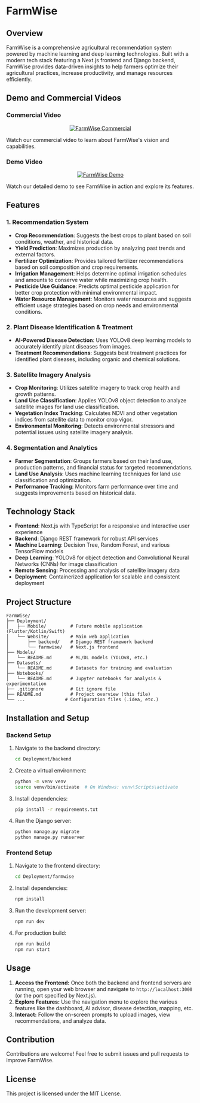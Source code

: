 # FarmWise

## Overview
FarmWise is a comprehensive agricultural recommendation system powered by machine learning and deep learning technologies. Built with a modern tech stack featuring a Next.js frontend and Django backend, FarmWise provides data-driven insights to help farmers optimize their agricultural practices, increase productivity, and manage resources efficiently.

## Demo and Commercial Videos

### Commercial Video
<p align="center">
  <a href="https://youtu.be/Dbv44AOnYsQ" target="_blank">
    <img src="https://img.youtube.com/vi/Dbv44AOnYsQ/0.jpg" alt="FarmWise Commercial">
  </a>
</p>

Watch our commercial video to learn about FarmWise's vision and capabilities.

### Demo Video
<p align="center">
  <a href="https://youtu.be/bAqBds2t3mg" target="_blank">
    <img src="https://img.youtube.com/vi/bAqBds2t3mg/0.jpg" alt="FarmWise Demo">
  </a>
</p>

Watch our detailed demo to see FarmWise in action and explore its features.

## Features

### 1. Recommendation System
- **Crop Recommendation**: Suggests the best crops to plant based on soil conditions, weather, and historical data.
- **Yield Prediction**: Maximizes production by analyzing past trends and external factors.
- **Fertilizer Optimization**: Provides tailored fertilizer recommendations based on soil composition and crop requirements.
- **Irrigation Management**: Helps determine optimal irrigation schedules and amounts to conserve water while maximizing crop health.
- **Pesticide Use Guidance**: Predicts optimal pesticide application for better crop protection with minimal environmental impact.
- **Water Resource Management**: Monitors water resources and suggests efficient usage strategies based on crop needs and environmental conditions.

### 2. Plant Disease Identification & Treatment
- **AI-Powered Disease Detection**: Uses YOLOv8 deep learning models to accurately identify plant diseases from images.
- **Treatment Recommendations**: Suggests best treatment practices for identified plant diseases, including organic and chemical solutions.

### 3. Satellite Imagery Analysis
- **Crop Monitoring**: Utilizes satellite imagery to track crop health and growth patterns.
- **Land Use Classification**: Applies YOLOv8 object detection to analyze satellite images for land use classification.
- **Vegetation Index Tracking**: Calculates NDVI and other vegetation indices from satellite data to monitor crop vigor.
- **Environmental Monitoring**: Detects environmental stressors and potential issues using satellite imagery analysis.

### 4. Segmentation and Analytics
- **Farmer Segmentation**: Groups farmers based on their land use, production patterns, and financial status for targeted recommendations.
- **Land Use Analysis**: Uses machine learning techniques for land use classification and optimization.
- **Performance Tracking**: Monitors farm performance over time and suggests improvements based on historical data.

## Technology Stack
- **Frontend**: Next.js with TypeScript for a responsive and interactive user experience
- **Backend**: Django REST framework for robust API services
- **Machine Learning**: Decision Tree, Random Forest, and various TensorFlow models
- **Deep Learning**: YOLOv8 for object detection and Convolutional Neural Networks (CNNs) for image classification
- **Remote Sensing**: Processing and analysis of satellite imagery data
- **Deployment**: Containerized application for scalable and consistent deployment

## Project Structure
```
FarmWise/
├── Deployment/
│   ├── Mobile/         # Future mobile application (Flutter/Kotlin/Swift)
│   └── Website/        # Main web application
│       ├── backend/    # Django REST framework backend
│       └── farmwise/   # Next.js frontend
├── Models/
│   └── README.md       # ML/DL models (YOLOv8, etc.)
├── Datasets/
│   └── README.md       # Datasets for training and evaluation
├── Notebooks/
│   └── README.md       # Jupyter notebooks for analysis & experimentation
├── .gitignore          # Git ignore file
├── README.md           # Project overview (this file)
└── ...               # Configuration files (.idea, etc.)
```

## Installation and Setup

### Backend Setup
1. Navigate to the backend directory:
   ```bash
   cd Deployment/backend
   ```
2. Create a virtual environment:
   ```bash
   python -m venv venv
   source venv/bin/activate  # On Windows: venv\Scripts\activate
   ```
3. Install dependencies:
   ```bash
   pip install -r requirements.txt
   ```
4. Run the Django server:
   ```bash
   python manage.py migrate
   python manage.py runserver
   ```

### Frontend Setup
1. Navigate to the frontend directory:
   ```bash
   cd Deployment/farmwise
   ```
2. Install dependencies:
   ```bash
   npm install
   ```
3. Run the development server:
   ```bash
   npm run dev
   ```
4. For production build:
   ```bash
   npm run build
   npm run start
   ```

## Usage

1.  **Access the Frontend:** Once both the backend and frontend servers are running, open your web browser and navigate to `http://localhost:3000` (or the port specified by Next.js).
2.  **Explore Features:** Use the navigation menu to explore the various features like the dashboard, AI advisor, disease detection, mapping, etc.
3.  **Interact:** Follow the on-screen prompts to upload images, view recommendations, and analyze data.

## Contribution
Contributions are welcome! Feel free to submit issues and pull requests to improve FarmWise.

## License
This project is licensed under the MIT License.


